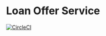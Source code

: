 # Loan Offer Service

[![CircleCI](https://circleci.com/gh/loanfulfilment/loan-gateway.svg?style=svg)](https://circleci.com/gh/loanfulfilment/loan-offer-service)


